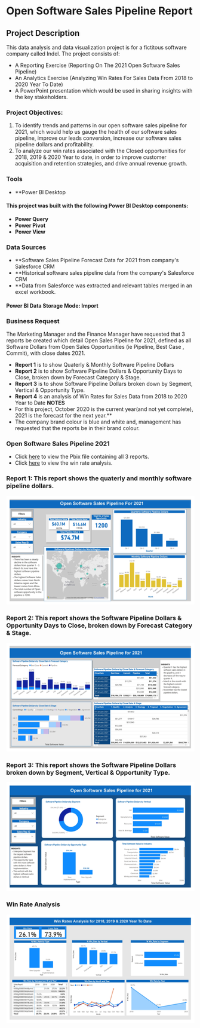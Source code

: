 # Open Software Sales Pipeline Report
## Project Description

This data analysis and data visualization project is for a fictitous software company called Indel. The project consists of:
* A Reporting Exercise (Reporting On The 2021 Open Software Sales Pipeline)
* An Analytics Exercise (Analyzing Win Rates For Sales Data From 2018 to 2020 Year To Date)
* A PowerPoint presentation which would be used in sharing insights with the key stakeholders. 

### Project Objectives:
1. To identify trends and patterns in our open software sales pipeline for 2021, which would help us gauge the health of our software sales pipeline, improve our leads conversion, increase our software sales pipeline dollars and profitability.
2. To analyze our win rates associated with the Closed opportunities for 2018, 2019 & 2020 Year to date, in order to improve customer acquisition and retention strategies, and drive annual revenue growth. 

### Tools
* **Power BI Desktop
#### This project was built with the following Power BI Desktop components:
* **Power Query**
* **Power Pivot**
* **Power View**

### Data Sources
* **Software Sales Pipeline Forecast Data for 2021 from company's Salesforce CRM
* **Historical software sales pipeline data from the company's Salesforce CRM
* **Data from Salesforce was extracted and relevant tables merged in an excel workbook. 

#### Power BI Data Storage Mode: Import

### Business Request
The Marketing Manager and the Finance Manager have requested that 3 reports be created which detail Open Sales Pipeline for 2021, defined as all Software Dollars from Open Sales Opportunities (ie Pipeline, Best Case , Commit), with close dates 2021. 
* **Report 1** is to show Quaterly & Monthly Software Pipeline Dollars
* **Report 2** is to show Software Pipeline Dollars & Opportunity Days to Close, broken down by Forecast Category & Stage.
* **Report 3** is to show Software Pipeline Dollars broken down by Segment, Vertical & Opportunity Type. 
* **Report 4** is an analysis of Win Rates for Sales Data from 2018 to 2020 Year to Date
**NOTES**
* For this project, October 2020 is the current year(and not yet complete), 2021 is the forecast for the next year.**
* The company brand colour is blue and white and, management has requested that the reports be in their brand colour. 


### Open Software Sales Pipeline 2021
- Click [here](https://github.com/Jennie-Techie/Software_Sales_Pipeline_Report/blob/1ea32e70dd965a76008237b62c164aa9cf265dae/Software%20Sales%20Pipeline%202021%20Report.pbix) to view the Pbix file containing all 3 reports. 
- Click [here](https://github.com/Jennie-Techie/Software_Sales_Pipeline_Report/blob/1ea32e70dd965a76008237b62c164aa9cf265dae/Win%20Rate%20Analysis.pbix) to view the win rate analysis. 

### Report 1: This report shows the quaterly and monthly software pipeline dollars.
![Dashboard1](https://github.com/Jennie-Techie/Software_Sales_Pipeline_Report/blob/1ea32e70dd965a76008237b62c164aa9cf265dae/Images/Software%20Sales%20Pipeline%202021%20Report%201.jpg)

### Report 2: This report shows the Software Pipeline Dollars & Opportunity Days to Close, broken down by Forecast Category & Stage.
![Dashboard2](https://github.com/Jennie-Techie/Software_Sales_Pipeline_Report/blob/1ea32e70dd965a76008237b62c164aa9cf265dae/Images/Software%20Sales%20Pipeline%202021%20Report%202.jpg)

### Report 3: This report shows the Software Pipeline Dollars broken down by Segment, Vertical & Opportunity Type. 
![Dashboard3](https://github.com/Jennie-Techie/Software_Sales_Pipeline_Report/blob/1ea32e70dd965a76008237b62c164aa9cf265dae/Images/Software%20Sales%20Pipeline%202021%20Report%203.jpg)

### Win Rate Analysis
![Dashboard4](https://github.com/Jennie-Techie/Software_Sales_Pipeline_Report/blob/2c0e6c637b119e57da7a5992318709e4babac41a/Images/Win%20Rate%20Analysis_page-0001.jpg)

